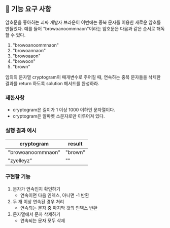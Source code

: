 ## 🚀 기능 요구 사항

암호문을 좋아하는 괴짜 개발자 브라운이 이번에는 중복 문자를 이용한 새로운 암호를 만들었다. 예를 들어 "browoanoommnaon"이라는 암호문은 다음과 같은 순서로 해독할 수 있다.

1. "browoanoommnaon"
2. "browoannaon"
3. "browoaaon"
4. "browoon"
5. "brown"

임의의 문자열 cryptogram이 매개변수로 주어질 때, 연속하는 중복 문자들을 삭제한 결과를 return 하도록 solution 메서드를 완성하라.

### 제한사항

- cryptogram은 길이가 1 이상 1000 이하인 문자열이다.
- cryptogram은 알파벳 소문자로만 이루어져 있다.

### 실행 결과 예시

| cryptogram | result |
| --- | --- |
| "browoanoommnaon" | "brown" |
| "zyelleyz" | "" |


### 구현할 기능
1. 문자가 연속인지 확인하기
   - 연속이면 다음 인덱스, 아니면 -1 반환
2. 두 개 이상 연속된 경우 처리 
   - 연속되는 문자 중 마지막 것의 인덱스 반환
3. 문자열에서 문자 삭제하기
   - 연속되는 문자 모두 삭제